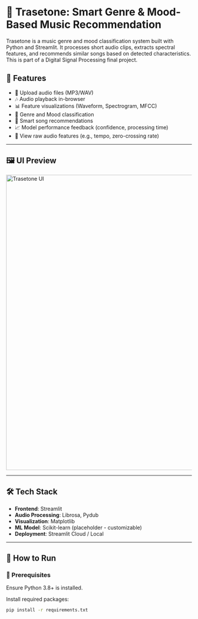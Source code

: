 # 🎵 Trasetone: Smart Genre & Mood-Based Music Recommendation

Trasetone is a music genre and mood classification system built with Python and Streamlit. It processes short audio clips, extracts spectral features, and recommends similar songs based on detected characteristics. This is part of a Digital Signal Processing final project.

## 📌 Features

- 🔼 Upload audio files (MP3/WAV)
- 🎶 Audio playback in-browser
- 📊 Feature visualizations (Waveform, Spectrogram, MFCC)
- 🧠 Genre and Mood classification
- 🤖 Smart song recommendations
- 📈 Model performance feedback (confidence, processing time)
- 🧩 View raw audio features (e.g., tempo, zero-crossing rate)

---

## 🖼️ UI Preview

<img src="screenshots/trasetone_ui.png" alt="Trasetone UI" width="800"/>

---

## 🛠️ Tech Stack

- **Frontend**: Streamlit
- **Audio Processing**: Librosa, Pydub
- **Visualization**: Matplotlib
- **ML Model**: Scikit-learn (placeholder - customizable)
- **Deployment**: Streamlit Cloud / Local

---

## 🚀 How to Run

### 🧰 Prerequisites

Ensure Python 3.8+ is installed.

Install required packages:

```bash
pip install -r requirements.txt
